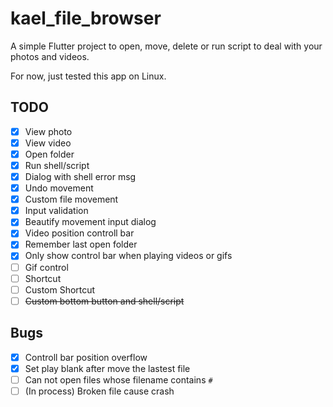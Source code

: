 # kael_file_browser
A simple Flutter project to open, move, delete or run script to deal with your photos and videos.

For now, just tested this app on Linux.
## TODO
- [x] View photo
- [x] View video
- [x] Open folder
- [x] Run shell/script
- [x] Dialog with shell error msg
- [x] Undo movement
- [x] Custom file movement
- [x] Input validation
- [x] Beautify movement input dialog
- [x] Video position controll bar
- [x] Remember last open folder
- [x] Only show control bar when playing videos or gifs
- [ ] Gif control 
- [ ] Shortcut
- [ ] Custom Shortcut
- [ ] ~~Custom bottom button and shell/script~~

## Bugs
- [x] Controll bar position overflow
- [x] Set play blank after move the lastest file
- [ ] Can not open files whose filename contains `#`
- [ ] (In process) Broken file cause crash